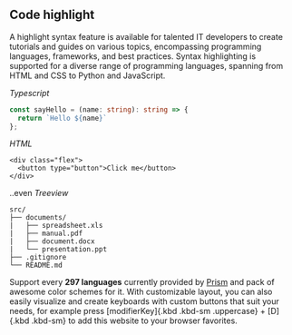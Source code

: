 ## Code highlight

A highlight syntax feature is available for talented IT developers to create tutorials and guides on various topics, encompassing programming languages, frameworks, and best practices. Syntax highlighting is supported for a diverse range of programming languages, spanning from HTML and CSS to Python and JavaScript.

_Typescript_

``` typescript
const sayHello = (name: string): string => {
  return `Hello ${name}`
};
```

_HTML_

``` markup
<div class="flex">
  <button type="button">Click me</button>
</div>
```

..even _Treeview_

``` treeview
src/
├── documents/
|   ├── spreadsheet.xls
|   ├── manual.pdf
|   ├── document.docx
|   └── presentation.ppt
├── .gitignore
└── README.md
```

Support every **297 languages** currently provided by [Prism](https://prismjs.com/) and pack of awesome color schemes for it. With customizable layout, you can also easily visualize and create keyboards with custom buttons that suit your needs, for example press [modifierKey]{.kbd .kbd-sm .uppercase} + [D]{.kbd .kbd-sm} to add this website to your browser favorites.
